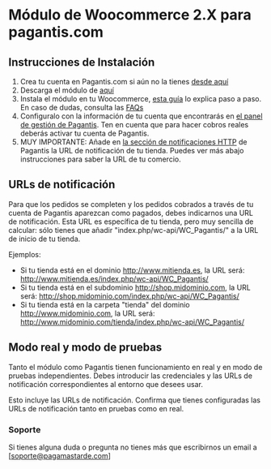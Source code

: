 # Módulo de Woocommerce 2.X para  pagantis.com

## Instrucciones de Instalación

1. Crea tu cuenta en Pagantis.com si aún no la tienes [desde aquí](https://bo.pagantis.com/users/sign_up)
2. Descarga el módulo de [aquí](https://github.com/pagantis/pagamastarde-woocommerce/releases/download/1.0/pagantis.zip)
3. Instala el módulo en tu Woocommerce, [esta guía](https://github.com/pagantis/pagamastarde-woocommerce/releases/download/1.0/GuiaUsuario.docx) lo explica paso a paso. En caso de dudas, consulta las [FAQs](https://github.com/pagantis/pagamastarde-woocommerce/releases/download/1.0/FAQ.docx)
4. Configuralo con la información de tu cuenta que encontrarás en [el panel de gestión de Pagantis](https://bo.pagantis.com/api). Ten en cuenta que para hacer cobros reales deberás activar tu cuenta de Pagantis.
5. MUY IMPORTANTE: Añade en [la sección de notificaciones HTTP](https://bo.pagantis.com/notifications) de Pagantis la URL de notificación de tu tienda. Puedes ver más abajo instrucciones para saber la URL de tu comercio.


## URLs de notificación

Para que los pedidos se completen y los pedidos cobrados a través de tu cuenta de Pagantis aparezcan como pagados, debes indicarnos una URL de notificación. Esta URL es específica de tu tienda, pero muy sencilla de calcular: sólo tienes que añadir "index.php/wc-api/WC_Pagantis/" a la URL de inicio de tu tienda.

Ejemplos:

- Si tu tienda está en el dominio http://www.mitienda.es, la URL será: http://www.mitienda.es/index.php/wc-api/WC_Pagantis/
- Si tu tienda está en el subdominio http://shop.midominio.com, la URL será: http://shop.midominio.com/index.php/wc-api/WC_Pagantis/
- Si tu tienda está en la carpeta "tienda" del dominio http://www.midominio.com, la URL será: http://www.midominio.com/tienda/index.php/wc-api/WC_Pagantis/


## Modo real y modo de pruebas

Tanto el módulo como Pagantis tienen funcionamiento en real y en modo de pruebas independientes. Debes introducir las credenciales y las URLs de notificación correspondientes al entorno que desees usar.

Esto incluye las URLs de notificación. Confirma que tienes configuradas las URLs de notificación tanto en pruebas como en real. 


### Soporte

Si tienes alguna duda o pregunta no tienes más que escribirnos un email a [soporte@pagamastarde.com]


